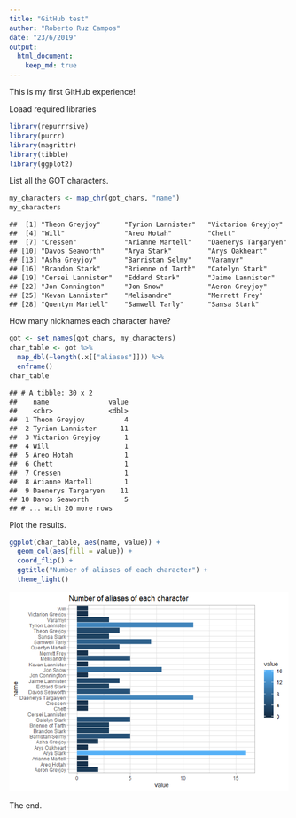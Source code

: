 ```yaml
---
title: "GitHub test"
author: "Roberto Ruz Campos"
date: "23/6/2019"
output:
  html_document:
    keep_md: true
---
```


This is my first GitHub experience!

Loaad required libraries

```r
library(repurrrsive)
library(purrr)
library(magrittr)
library(tibble)
library(ggplot2)
```

List all the GOT characters.

```r
my_characters <- map_chr(got_chars, "name")
my_characters
```

```
##  [1] "Theon Greyjoy"      "Tyrion Lannister"   "Victarion Greyjoy" 
##  [4] "Will"               "Areo Hotah"         "Chett"             
##  [7] "Cressen"            "Arianne Martell"    "Daenerys Targaryen"
## [10] "Davos Seaworth"     "Arya Stark"         "Arys Oakheart"     
## [13] "Asha Greyjoy"       "Barristan Selmy"    "Varamyr"           
## [16] "Brandon Stark"      "Brienne of Tarth"   "Catelyn Stark"     
## [19] "Cersei Lannister"   "Eddard Stark"       "Jaime Lannister"   
## [22] "Jon Connington"     "Jon Snow"           "Aeron Greyjoy"     
## [25] "Kevan Lannister"    "Melisandre"         "Merrett Frey"      
## [28] "Quentyn Martell"    "Samwell Tarly"      "Sansa Stark"
```

How many nicknames each character have?

```r
got <- set_names(got_chars, my_characters)
char_table <- got %>% 
  map_dbl(~length(.x[["aliases"]])) %>% 
  enframe()
char_table
```

```
## # A tibble: 30 x 2
##    name               value
##    <chr>              <dbl>
##  1 Theon Greyjoy          4
##  2 Tyrion Lannister      11
##  3 Victarion Greyjoy      1
##  4 Will                   1
##  5 Areo Hotah             1
##  6 Chett                  1
##  7 Cressen                1
##  8 Arianne Martell        1
##  9 Daenerys Targaryen    11
## 10 Davos Seaworth         5
## # ... with 20 more rows
```
Plot the results.

```r
ggplot(char_table, aes(name, value)) +
  geom_col(aes(fill = value)) +
  coord_flip() +
  ggtitle("Number of aliases of each character") +
  theme_light()
```

![](github_test_files/figure-html/unnamed-chunk-4-1.png)<!-- -->




The end.
